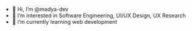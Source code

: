 - 👋 Hi, I’m @madya-dev
- 👀 I’m interested in Software Engineering, UI/UX Design, UX Research
- 🌱 I’m currently learning web development

<!---
madya-dev/madya-dev is a ✨ special ✨ repository because its `README.md` (this file) appears on your GitHub profile.
You can click the Preview link to take a look at your changes.
--->
